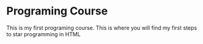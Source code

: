 # Programing Course
This is my first programing course. This is where you will find my first steps to star programming in HTML
<html> 
  <head>    
    <title>Curso basico de Guitarra</title>
